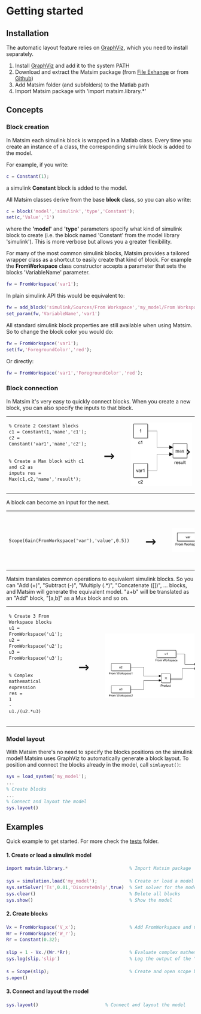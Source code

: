 ﻿# Getting started

## Installation

The automatic layout feature relies on [GraphViz](https://www.graphviz.org/), which you need to install separately.

1. Install [GraphViz](https://www.graphviz.org/download/) and add it to the system PATH
2. Download and extract the Matsim package (from [File Exhange](https://it.mathworks.com/matlabcentral/fileexchange/68436-matsim) or from [Github](https://github.com/gave92/Matsim/archive/master.zip))
3. Add Matsim folder (and subfolders) to the Matlab path
4. Import Matsim package with 'import matsim.library.*'

## Concepts

### Block creation
In Matsim each simulink block is wrapped in a Matlab class. Every time you create an instance of a class, the corresponding simulink block is added to the model.

For example, if you write:
```matlab
c = Constant(1);
```
a simulink **Constant** block is added to the model.

All Matsim classes derive from the base **block** class, so you can also write:
```matlab
c = block('model','simulink','type','Constant');
set(c,'Value','1')
```
where the **'model'** and **'type'** parameters specify what kind of simulink block to create (i.e. the block named 'Constant' from the model library 'simulink'). This is more verbose but allows you a greater flexibility.

For many of the most common simulink blocks, Matsim provides a tailored wrapper class as a shortcut to easily create that kind of block. For example the **FromWorkspace** class constructor accepts a parameter that sets the blocks 'VariableName' parameter.
```matlab
fw = FromWorkspace('var1');
```
In plain simulink API this would be equivalent to:
```matlab
fw = add_block('simulink/Sources/From Workspace','my_model/From Workspace');
set_param(fw,'VariableName','var1')
```

All standard simulink block properties are still available when using Matsim. So to change the block color you would do:
```matlab
fw = FromWorkspace('var1');
set(fw,'ForegroundColor','red');
```
Or directly:
```matlab
fw = FromWorkspace('var1','ForegroundColor','red');
```

### Block connection
In Matsim it's very easy to quickly connect blocks. When you create a new block, you can also specify the inputs to that block.

<table>
<tr style="background: none;">
<td>
<pre class="  language-matlab"><code class="  language-matlab"><span class="token comment">% Create 2 Constant blocks</span>
c1 <span class="token operator">=</span> <span class="token function">Constant</span><span class="token punctuation">(</span><span class="token number">1</span><span class="token punctuation">,</span><span class="token string">'name'</span><span class="token punctuation">,</span><span class="token string">'c1'</span><span class="token punctuation">)</span><span class="token punctuation">;</span>
c2 <span class="token operator">=</span> <span class="token function">Constant</span><span class="token punctuation">(</span><span class="token string">'var1'</span><span class="token punctuation">,</span><span class="token string">'name'</span><span class="token punctuation">,</span><span class="token string">'c2'</span><span class="token punctuation">)</span><span class="token punctuation">;</span>

<span class="token comment">% Create a Max block with c1 and c2 as inputs</span>
res <span class="token operator">=</span> <span class="token function">Max</span><span class="token punctuation">(</span>c1<span class="token punctuation">,</span>c2<span class="token punctuation">,</span><span class="token string">'name'</span><span class="token punctuation">,</span><span class="token string">'result'</span><span class="token punctuation">)</span><span class="token punctuation">;</span></code></pre>
</td>
<td><pre style="font-size: 48px;">&nbsp;&#8594;&nbsp;</pre></td>
<td><pre>
<img src="images/quickstart/connect_1.PNG" style="min-width: 150px"/>
</pre></td>
</table>

A block can become an input for the next.

<table>
<tr style="background: none;">
<td>
<pre class="  language-matlab"><code class="  language-matlab"><span class="token function">Scope</span><span class="token punctuation">(</span><span class="token function">Gain</span><span class="token punctuation">(</span><span class="token function">FromWorkspace</span><span class="token punctuation">(</span><span class="token string">'var'</span><span class="token punctuation">)</span><span class="token punctuation">,</span><span class="token string">'value'</span><span class="token punctuation">,</span><span class="token number">0.5</span><span class="token punctuation">)</span><span class="token punctuation">)</span></code></pre>
</td>
<td><pre style="font-size: 48px;">&nbsp;&#8594;&nbsp;</pre></td>
<td><pre>
<img src="images/quickstart/connect_2.PNG" style="min-width: 250px"/>
</pre></td>
</tr>
</table>

Matsim translates common operations to equivalent simulink blocks. So you can "Add (+)", "Subtract (-)", "Multiply (.*)", "Concatenate ([])", ... blocks, and Matsim will generate the equivalent model. "a+b" will be translated as an "Add" block, "[a,b]" as a Mux block and so on.

<table>
<tr style="background: none;">
<td>
<pre class="  language-matlab"><code class="  language-matlab"><span class="token comment">% Create 3 From Workspace blocks</span>
u1 <span class="token operator">=</span> <span class="token function">FromWorkspace</span><span class="token punctuation">(</span><span class="token string">'u1'</span><span class="token punctuation">)</span><span class="token punctuation">;</span>
u2 <span class="token operator">=</span> <span class="token function">FromWorkspace</span><span class="token punctuation">(</span><span class="token string">'u2'</span><span class="token punctuation">)</span><span class="token punctuation">;</span>
u3 <span class="token operator">=</span> <span class="token function">FromWorkspace</span><span class="token punctuation">(</span><span class="token string">'u3'</span><span class="token punctuation">)</span><span class="token punctuation">;</span>

<span class="token comment">% Complex mathematical expression</span>
res <span class="token operator">=</span> <span class="token number">1</span> <span class="token operator">-</span> u1<span class="token operator">./</span><span class="token punctuation">(</span>u2<span class="token operator">.*</span>u3<span class="token punctuation">)</span></code></pre>
</td>
<td><pre style="font-size: 48px;">&nbsp;&#8594;&nbsp;</pre></td>
<td><pre>
<img src="images/quickstart/connect_3.PNG" style="min-width: 350px"/>
</pre></td>
</tr>
</table>

### Model layout
With Matsim there's no need to specify the blocks positions on the simulink model! Matsim uses GraphViz to automatically generate a block layout. To position and connect the blocks already in the model, call `simlayout()`:

```matlab
sys = load_system('my_model');
...
% Create blocks
...
% Connect and layout the model
sys.layout()
```

## Examples

Quick example to get started. For more check the [tests](https://github.com/gave92/Matsim/tree/master/tests) folder.

#### 1. Create or load a simulink model

```matlab
import matsim.library.*                       % Import Matsim package

sys = simulation.load('my_model');            % Create or load a model named 'my_model'
sys.setSolver('Ts',0.01,'DiscreteOnly',true)  % Set solver for the model
sys.clear()                                   % Delete all blocks
sys.show()                                    % Show the model
```

#### 2. Create blocks

```matlab
Vx = FromWorkspace('V_x');                    % Add FromWorkspace and Constant blocks
Wr = FromWorkspace('W_r');
Rr = Constant(0.32);

slip = 1 - Vx./(Wr.*Rr);                      % Evaluate complex mathematical expression
sys.log(slip,'slip')                          % Log the output of the "slip" block

s = Scope(slip);                              % Create and open scope block
s.open()
```

#### 3. Connect and layout the model

```matlab
sys.layout()                         % Connect and layout the model
```
